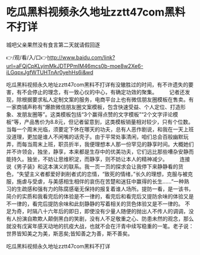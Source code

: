 # 吃瓜黑料视频永久地址zztt47com黑料不打详
城吧父亲果然没有食言第二天就请假回逐

👉/观/看/入/口👉http://www.baidu.com/link?url=aFQjCpKLyjmMkJDTPPmIM46mcs0b-moe8w2Xe6-iLGqpxJgfWTUHTnAr0yehHs6i&wd

吃瓜黑料视频永久地址zztt47com黑料不打详有没辙胜过的时间，有不许遗失的要害，有不会停止的理念，有一致心仪的中心，有确定功效的聚集。
　　记者还发现，除根据要求私人定制文案的服务，电商平台上也有微信朋友圈模板在售卖。有一家商铺声称有“爆款微信朋友圈文案模板，包含快速受益、个人定位、打造形象、发朋友圈等”。这类模板包括“3个赢得点赞的文字模板”“2个文字评论模板”等，产品售价为8.8元，但记者留意到，这类模板销量相对较少，只有个位数。
当每一个周末光临，须要定下休在哪天的功夫，总有人恶作剧说，和我在一天上班没道理，更加是谁人不闲嘴的话壳子。由于平常处事清闲，咱们总会百般幽默玩弄，而每当周末上班，职员折半，我便理想本人那一份罕见的静享时间。大概她们并不许领会，独坐，静享，本来都是生存中的优美功夫，它们远比那些嘈杂安静而能持久。独坐，不妨让思维积淀，而静享，则不妨让本人的精神减少。
　　连接说《男子装》和这本演义的联系。我一页一页的探求会让我停下来静静看的货色，“失望主义者都爱好剥削者式的恋情，“致死的情绪，”长久的理想，克服与被克服，施虐与受虐，与美感相生相伴的哀伤在苦楚和迷狂中赢得的长生……”一种熟习的生疏感和强有力的陈腐感毫无保持的报复着谁人场所。提防一看，是一该书，简介的实质和我看完后的体验是不一律的，看完后和看完后又提防余味的体验又是不一律的，看完后提防余味和此刻静静的写着相关的货色体验又是不一律的。
不足为奇，时隔八十六年后的即日，即使没有少量人随便的抛出人不传人的调调，没有人扮演自欺欺人颠倒黑白的笑剧，没有人不足敬重之心、防患未然的观念，那么就没有戊寅年感天动地的抗疫大战，也就不会在汗青中续写稳重的一笔。老子说：世界皆知美之为美，斯恶矣;皆知善之为善，斯不善矣。

吃瓜黑料视频永久地址zztt47com黑料不打详
